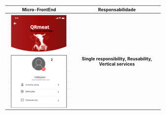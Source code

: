 

|                                Micro-FrontEnd                                |           Responsabilidade            |     
|:---------------------------------------------------------------------------:|:---------------------------------------------------------------------------:|
| ![Alt text](../imagensFE/Imagem2.png?raw=true "Imagem2") | **Single responsibility, Reusability, Vertical services**
